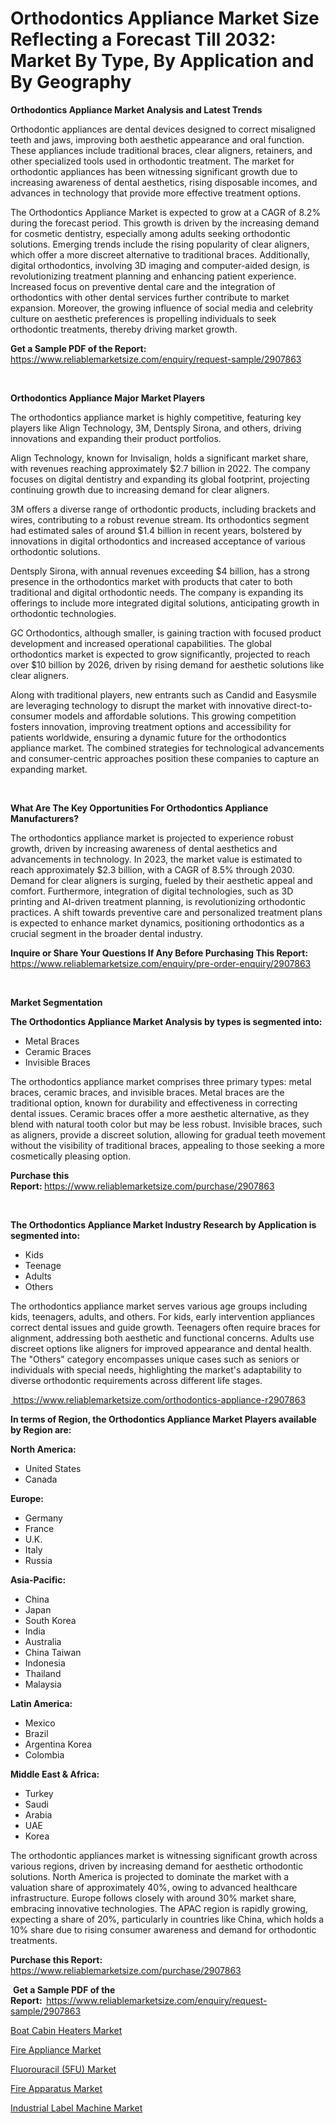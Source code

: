 <p><h1>Orthodontics Appliance Market Size Reflecting a Forecast Till 2032: Market By Type, By Application and By Geography</h1></p><p><strong>Orthodontics Appliance Market Analysis and Latest Trends</strong></p>
<p><p>Orthodontic appliances are dental devices designed to correct misaligned teeth and jaws, improving both aesthetic appearance and oral function. These appliances include traditional braces, clear aligners, retainers, and other specialized tools used in orthodontic treatment. The market for orthodontic appliances has been witnessing significant growth due to increasing awareness of dental aesthetics, rising disposable incomes, and advances in technology that provide more effective treatment options.</p><p>The Orthodontics Appliance Market is expected to grow at a CAGR of 8.2% during the forecast period. This growth is driven by the increasing demand for cosmetic dentistry, especially among adults seeking orthodontic solutions. Emerging trends include the rising popularity of clear aligners, which offer a more discreet alternative to traditional braces. Additionally, digital orthodontics, involving 3D imaging and computer-aided design, is revolutionizing treatment planning and enhancing patient experience. Increased focus on preventive dental care and the integration of orthodontics with other dental services further contribute to market expansion. Moreover, the growing influence of social media and celebrity culture on aesthetic preferences is propelling individuals to seek orthodontic treatments, thereby driving market growth.</p></p>
<p><strong>Get a Sample PDF of the Report:&nbsp;</strong> <a href="https://www.reliablemarketsize.com/enquiry/request-sample/2907863?utm_campaign=1131&utm_medium=2&utm_source=Github&utm_content=ia&utm_term=12032025&utm_id=orthodontics-appliance">https://www.reliablemarketsize.com/enquiry/request-sample/2907863</a></p>
<p>&nbsp;</p>
<p><strong>Orthodontics Appliance Major Market Players</strong></p>
<p><p>The orthodontics appliance market is highly competitive, featuring key players like Align Technology, 3M, Dentsply Sirona, and others, driving innovations and expanding their product portfolios. </p><p>Align Technology, known for Invisalign, holds a significant market share, with revenues reaching approximately $2.7 billion in 2022. The company focuses on digital dentistry and expanding its global footprint, projecting continuing growth due to increasing demand for clear aligners.</p><p>3M offers a diverse range of orthodontic products, including brackets and wires, contributing to a robust revenue stream. Its orthodontics segment had estimated sales of around $1.4 billion in recent years, bolstered by innovations in digital orthodontics and increased acceptance of various orthodontic solutions.</p><p>Dentsply Sirona, with annual revenues exceeding $4 billion, has a strong presence in the orthodontics market with products that cater to both traditional and digital orthodontic needs. The company is expanding its offerings to include more integrated digital solutions, anticipating growth in orthodontic technologies.</p><p>GC Orthodontics, although smaller, is gaining traction with focused product development and increased operational capabilities. The global orthodontics market is expected to grow significantly, projected to reach over $10 billion by 2026, driven by rising demand for aesthetic solutions like clear aligners.</p><p>Along with traditional players, new entrants such as Candid and Easysmile are leveraging technology to disrupt the market with innovative direct-to-consumer models and affordable solutions. This growing competition fosters innovation, improving treatment options and accessibility for patients worldwide, ensuring a dynamic future for the orthodontics appliance market. The combined strategies for technological advancements and consumer-centric approaches position these companies to capture an expanding market.</p></p>
<p>&nbsp;</p>
<p><strong>What Are The Key Opportunities For Orthodontics Appliance Manufacturers?</strong></p>
<p><p>The orthodontics appliance market is projected to experience robust growth, driven by increasing awareness of dental aesthetics and advancements in technology. In 2023, the market value is estimated to reach approximately $2.3 billion, with a CAGR of 8.5% through 2030. Demand for clear aligners is surging, fueled by their aesthetic appeal and comfort. Furthermore, integration of digital technologies, such as 3D printing and AI-driven treatment planning, is revolutionizing orthodontic practices. A shift towards preventive care and personalized treatment plans is expected to enhance market dynamics, positioning orthodontics as a crucial segment in the broader dental industry.</p></p>
<p><strong>Inquire or Share Your Questions If Any Before Purchasing This Report:</strong> <a href="https://www.reliablemarketsize.com/enquiry/pre-order-enquiry/2907863?utm_campaign=1131&utm_medium=2&utm_source=Github&utm_content=ia&utm_term=12032025&utm_id=orthodontics-appliance">https://www.reliablemarketsize.com/enquiry/pre-order-enquiry/2907863</a></p>
<p>&nbsp;</p>
<p><strong>Market Segmentation</strong></p>
<p><strong>The Orthodontics Appliance Market Analysis by types is segmented into:</strong></p>
<p><ul><li>Metal Braces</li><li>Ceramic Braces</li><li>Invisible Braces</li></ul></p>
<p><p>The orthodontics appliance market comprises three primary types: metal braces, ceramic braces, and invisible braces. Metal braces are the traditional option, known for durability and effectiveness in correcting dental issues. Ceramic braces offer a more aesthetic alternative, as they blend with natural tooth color but may be less robust. Invisible braces, such as aligners, provide a discreet solution, allowing for gradual teeth movement without the visibility of traditional braces, appealing to those seeking a more cosmetically pleasing option.</p></p>
<p><strong>Purchase this Report:&nbsp;</strong><a href="https://www.reliablemarketsize.com/purchase/2907863?utm_campaign=1131&utm_medium=2&utm_source=Github&utm_content=ia&utm_term=12032025&utm_id=orthodontics-appliance">https://www.reliablemarketsize.com/purchase/2907863</a></p>
<p>&nbsp;</p>
<p><strong>The Orthodontics Appliance Market Industry Research by Application is segmented into:</strong></p>
<p><ul><li>Kids</li><li>Teenage</li><li>Adults</li><li>Others</li></ul></p>
<p><p>The orthodontics appliance market serves various age groups including kids, teenagers, adults, and others. For kids, early intervention appliances correct dental issues and guide growth. Teenagers often require braces for alignment, addressing both aesthetic and functional concerns. Adults use discreet options like aligners for improved appearance and dental health. The "Others" category encompasses unique cases such as seniors or individuals with special needs, highlighting the market's adaptability to diverse orthodontic requirements across different life stages.</p></p>
<p><a href="https://www.reliablemarketsize.com/orthodontics-appliance-r2907863?utm_campaign=1131&utm_medium=2&utm_source=Github&utm_content=ia&utm_term=12032025&utm_id=orthodontics-appliance">&nbsp;https://www.reliablemarketsize.com/orthodontics-appliance-r2907863</a></p>
<p><strong>In terms of Region, the Orthodontics Appliance Market Players available by Region are:</strong></p>
<p>
    <p> <strong> North America: </strong>
        <ul>
            <li>United States</li>
            <li>Canada</li>
        </ul>
        </p> 
    <p> <strong> Europe: </strong>
        <ul>
            <li>Germany</li>
            <li>France</li>
            <li>U.K.</li>
            <li>Italy</li>
            <li>Russia</li>
        </ul>
        </p> 
    <p> <strong> Asia-Pacific: </strong>
        <ul>
            <li>China</li>
            <li>Japan</li>
            <li>South Korea</li>
            <li>India</li>
            <li>Australia</li>
            <li>China Taiwan</li>
            <li>Indonesia</li>
            <li>Thailand</li>
            <li>Malaysia</li>
        </ul>
        </p> 
    <p> <strong> Latin America: </strong>
        <ul>
            <li>Mexico</li>
            <li>Brazil</li>
            <li>Argentina Korea</li>
            <li>Colombia</li>
        </ul>
        </p> 
    <p> <strong> Middle East & Africa: </strong>
        <ul>
            <li>Turkey</li>
            <li>Saudi</li>
            <li>Arabia</li>
            <li>UAE</li>
            <li>Korea</li>
        </ul>
    </p>
    </p>
<p><p>The orthodontic appliances market is witnessing significant growth across various regions, driven by increasing demand for aesthetic orthodontic solutions. North America is projected to dominate the market with a valuation share of approximately 40%, owing to advanced healthcare infrastructure. Europe follows closely with around 30% market share, embracing innovative technologies. The APAC region is rapidly growing, expecting a share of 20%, particularly in countries like China, which holds a 10% share due to rising consumer awareness and demand for orthodontic treatments.</p></p>
<p><strong>Purchase this Report: </strong><a href="https://www.reliablemarketsize.com/purchase/2907863?utm_campaign=1131&utm_medium=2&utm_source=Github&utm_content=ia&utm_term=12032025&utm_id=orthodontics-appliance">https://www.reliablemarketsize.com/purchase/2907863</a></p>
<p>&nbsp;<strong>Get a Sample PDF of the Report:&nbsp;&nbsp;</strong><a href="https://www.reliablemarketsize.com/enquiry/request-sample/2907863?utm_campaign=1131&utm_medium=2&utm_source=Github&utm_content=ia&utm_term=12032025&utm_id=orthodontics-appliance">https://www.reliablemarketsize.com/enquiry/request-sample/2907863</a></p>
<p><strong></strong></p>
<p><p><a href="https://github.com/mynaoanes/Market-Research-Report-List-1/blob/main/boat-cabin-heaters-market.md?utm_campaign=1131&utm_medium=2&utm_source=Github&utm_content=ia&utm_term=12032025&utm_id=orthodontics-appliance">Boat Cabin Heaters Market</a></p><p><a href="https://github.com/ozolsgasko02/Market-Research-Report-List-1/blob/main/fire-appliance-market.md?utm_campaign=1131&utm_medium=2&utm_source=Github&utm_content=ia&utm_term=12032025&utm_id=orthodontics-appliance">Fire Appliance Market</a></p><p><a href="https://github.com/puhakhommabh/Market-Research-Report-List-1/blob/main/fluorouracil-5fu-market.md?utm_campaign=1131&utm_medium=2&utm_source=Github&utm_content=ia&utm_term=12032025&utm_id=orthodontics-appliance">Fluorouracil (5FU) Market</a></p><p><a href="https://github.com/supashcriana/Market-Research-Report-List-1/blob/main/fire-apparatus-market.md?utm_campaign=1131&utm_medium=2&utm_source=Github&utm_content=ia&utm_term=12032025&utm_id=orthodontics-appliance">Fire Apparatus Market</a></p><p><a href="https://github.com/joubehobock75/Market-Research-Report-List-1/blob/main/industrial-label-machine-market.md?utm_campaign=1131&utm_medium=2&utm_source=Github&utm_content=ia&utm_term=12032025&utm_id=orthodontics-appliance">Industrial Label Machine Market</a></p></p>